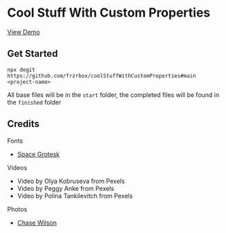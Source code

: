 # Cool Stuff With Custom Properties

[View Demo](https://l7ana.github.io/coolStuffWithCustomProperties/start/index.html)

## Get Started

`npx degit https://github.com/frzrbox/coolStuffWithCustomProperties#main <project-name>`

All base files will be in the `start` folder, the completed files will be found in the `finished` folder

## Credits

Fonts

- [Space Grotesk](https://github.com/floriankarsten/space-grotesk)

Videos

- Video by Olya Kobruseva from Pexels
- Video by Peggy Anke from Pexels
- Video by Polina Tankilevitch from Pexels

Photos

- [Chase Wilson](https://unsplash.com/@jiggliemon)
